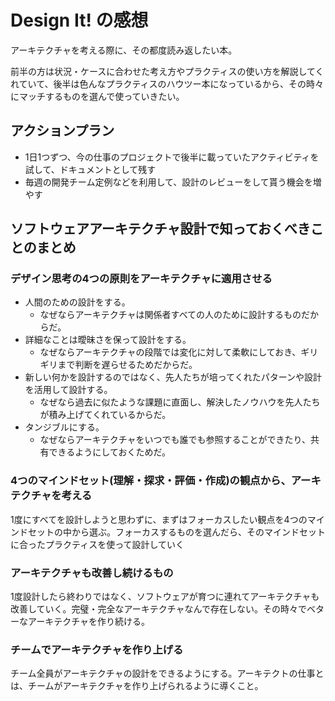 # Design It! の感想

アーキテクチャを考える際に、その都度読み返したい本。

前半の方は状況・ケースに合わせた考え方やプラクティスの使い方を解説してくれていて、後半は色んなプラクティスのハウツー本になっているから、その時々にマッチするものを選んで使っていきたい。

## アクションプラン

- 1日1つずつ、今の仕事のプロジェクトで後半に載っていたアクティビティを試して、ドキュメントとして残す
- 毎週の開発チーム定例などを利用して、設計のレビューをして貰う機会を増やす

## ソフトウェアアーキテクチャ設計で知っておくべきことのまとめ

### デザイン思考の4つの原則をアーキテクチャに適用させる

- 人間のための設計をする。
  - なぜならアーキテクチャは関係者すべての人のために設計するものだからだ。
- 詳細なことは曖昧さを保って設計をする。
  - なぜならアーキテクチャの段階では変化に対して柔軟にしておき、ギリギリまで判断を遅らせるためだからだ。
- 新しい何かを設計するのではなく、先人たちが培ってくれたパターンや設計を活用して設計する。
  - なぜなら過去に似たような課題に直面し、解決したノウハウを先人たちが積み上げてくれているからだ。
- タンジブルにする。
  - なぜならアーキテクチャをいつでも誰でも参照することができたり、共有できるようにしておくためだ。

### 4つのマインドセット(理解・探求・評価・作成)の観点から、アーキテクチャを考える

1度にすべてを設計しようと思わずに、まずはフォーカスしたい観点を4つのマインドセットの中から選ぶ。フォーカスするものを選んだら、そのマインドセットに合ったプラクティスを使って設計していく

### アーキテクチャも改善し続けるもの

1度設計したら終わりではなく、ソフトウェアが育つに連れてアーキテクチャも改善していく。完璧・完全なアーキテクチャなんで存在しない。その時々でベターなアーキテクチャを作り続ける。

### チームでアーキテクチャを作り上げる

チーム全員がアーキテクチャの設計をできるようにする。アーキテクトの仕事とは、チームがアーキテクチャを作り上げられるように導くこと。

